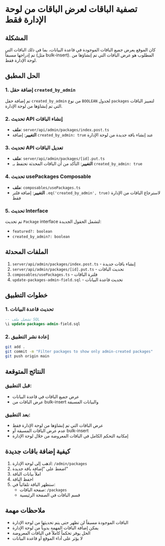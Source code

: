 # تصفية الباقات لعرض الباقات من لوحة الإدارة فقط

## المشكلة
كان الموقع يعرض جميع الباقات الموجودة في قاعدة البيانات، بما في ذلك الباقات التي تم إدراجها مسبقاً (مثل bulk-insert). المطلوب هو عرض الباقات التي تم إنشاؤها من لوحة الإدارة فقط.

## الحل المطبق

### 1. إضافة حقل `created_by_admin`
تم إضافة حقل `created_by_admin` من نوع `BOOLEAN` لجدول `packages` لتمييز الباقات التي تم إنشاؤها من لوحة الإدارة.

### 2. تحديث API إنشاء الباقات
- **ملف**: `server/api/admin/packages/index.post.ts`
- **التغيير**: إضافة `created_by_admin: true` عند إنشاء باقة جديدة من لوحة الإدارة

### 3. تحديث API تعديل الباقات
- **ملف**: `server/api/admin/packages/[id].put.ts`
- **التغيير**: التأكد من أن الباقات المحدثة تحتفظ بـ `created_by_admin: true`

### 4. تحديث usePackages Composable
- **ملف**: `composables/usePackages.ts`
- **التغيير**: إضافة فلتر `.eq('created_by_admin', true)` لاسترجاع الباقات من الإدارة فقط

### 5. تحديث Interface
تم تحديث `Package` interface لتشمل الحقول الجديدة:
- `featured?: boolean`
- `created_by_admin?: boolean`

## الملفات المحدثة

1. `server/api/admin/packages/index.post.ts` - إنشاء باقات جديدة
2. `server/api/admin/packages/[id].put.ts` - تحديث الباقات
3. `composables/usePackages.ts` - فلترة الباقات
4. `update-packages-admin-field.sql` - تحديث قاعدة البيانات

## خطوات التطبيق

### 1. تحديث قاعدة البيانات
```sql
-- تشغيل ملف SQL
\i update-packages-admin-field.sql
```

### 2. إعادة نشر التطبيق
```bash
git add .
git commit -m "Filter packages to show only admin-created packages"
git push origin main
```

## النتائج المتوقعة

### قبل التطبيق:
- عرض جميع الباقات في قاعدة البيانات
- عرض الباقات من bulk-insert والبيانات المسبقة

### بعد التطبيق:
- عرض الباقات التي تم إنشاؤها من لوحة الإدارة فقط
- عدم عرض الباقات المسبقة أو bulk-insert
- إمكانية التحكم الكامل في الباقات المعروضة من خلال لوحة الإدارة

## كيفية إضافة باقات جديدة

1. اذهب إلى لوحة الإدارة: `/admin/packages`
2. اضغط على "إضافة باقة جديدة"
3. املأ بيانات الباقة
4. احفظ الباقة
5. ستظهر الباقة تلقائياً في:
   - صفحة الباقات: `/packages`
   - قسم الباقات في الصفحة الرئيسية

## ملاحظات مهمة

- الباقات الموجودة مسبقاً لن تظهر حتى يتم تحديثها من لوحة الإدارة
- يمكن إضافة الباقات المهمة يدوياً من لوحة الإدارة
- الحل يوفر تحكماً كاملاً في الباقات المعروضة
- لا يؤثر على أداء الموقع أو قاعدة البيانات
